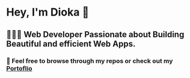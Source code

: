 
# Hey, I'm Dioka 👋

## 🧑🏽‍💻 Web Developer Passionate about Building Beautiful and efficient Web Apps. 

### 💼  Feel free to browse through my repos or check out my [Portoflio](https://diokajr.netlify.app/)


<!--
**diokaejionueme/diokaejionueme** is a ✨ _special_ ✨ repository because its `README.md` (this file) appears on your GitHub profile.

Here are some ideas to get you started:

- 🔭 I’m currently working on ...
- 🌱 I’m currently learning ...
- 👯 I’m looking to collaborate on ...
- 🤔 I’m looking for help with ...
- 💬 Ask me about ...
- 📫 How to reach me: ...
- 😄 Pronouns: ...
- ⚡ Fun fact: ...
-->
